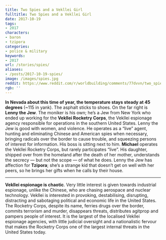```yaml
---
title: Two Spies and a Vekllei Girl
fulltitle: Two Spies and a Vekllei Girl
date: 2017-10-19
tags:
- 2017
characters:
- baron
- tzipora
categories:
- police & military
keywords:
- 2017
url: /stories/spies/
aliases:
- /posts/2017-10-19-spies/
image: /images/spies.jpg
reddit: https://www.reddit.com/r/worldbuilding/comments/77dvvn/two_spies_and_a_vekllei_girl/
rgb: ''
---
```

**In Nevada about this time of year, the temperature stays steady at 45 degrees** (~115 in yank). The asphalt sticks to shoes. On the far right is **Lenny the Jew**. The moniker is his own; he’s a Jew from New York who ended up working for the **Vekllei Rocketry Corps**, the Vekllei espionage agency responsible for operations in the southern United States. Lenny the Jew is good with women, and violence. He operates as a “live” agent, hunting and eliminating Chinese and American spies when necessary, bringing radicals over the border to cause trouble, and squeezing persons of interest for information. His boss is sitting next to him. **Michael** operates the Vekllei Rocketry Corps, but rarely participates “live”. His daughter, shipped over from the homeland after the death of her mother, understands the secrecy  —  but not the scope  —  of what he does. Lenny the Jew has affection for **Tzipora**; she’s a strange kid that doesn’t get on well with her peers, so he brings her gifts when he calls by their house.

*****

**Vekllei espionage is chaotic**. Very little interest is given towards industrial espionage, unlike the Chinese, who are chasing aerospace and nuclear technology. Vekllei is interested in provoking, destabilising, disrupting, distracting and sabotaging political and economic life in the United States. The Rocketry Corps, despite its name, ferries drugs over the border, commits terrorism and murder, disappears threats, distributes agitprop and pampers people of interest. It is the largest of the localised Vekllei espionage agencies, with little judicial oversight and a nationalistic fervour that makes the Rocketry Corps one of the largest internal threats in the United States today.
